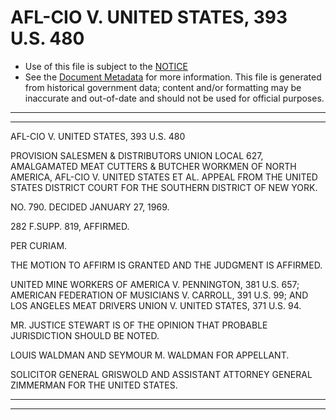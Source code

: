 ---
---

# AFL-CIO V. UNITED STATES, 393 U.S. 480

* Use of this file is subject to the [NOTICE](https://github.com/publicdocs/notice/blob/master/NOTICE)
* See the [Document Metadata](../../../) for more information.
  This file is generated from historical government data; content and/or formatting may be inaccurate and out-of-date and should not be used for official purposes.

----------
----------

AFL-CIO V. UNITED STATES, 393 U.S. 480

PROVISION SALESMEN & DISTRIBUTORS UNION LOCAL 627, AMALGAMATED MEAT CUTTERS & BUTCHER WORKMEN OF NORTH AMERICA, AFL-CIO V. UNITED STATES ET AL. APPEAL FROM THE UNITED STATES DISTRICT COURT FOR THE SOUTHERN DISTRICT OF NEW YORK.

NO. 790.  DECIDED JANUARY 27, 1969.

282 F.SUPP.  819, AFFIRMED.

PER CURIAM.

THE MOTION TO AFFIRM IS GRANTED AND THE JUDGMENT IS AFFIRMED.

UNITED MINE WORKERS OF AMERICA V. PENNINGTON, 381 U.S. 657; AMERICAN FEDERATION OF MUSICIANS V. CARROLL, 391 U.S. 99; AND LOS ANGELES MEAT DRIVERS UNION V. UNITED STATES, 371 U.S. 94.

MR. JUSTICE STEWART IS OF THE OPINION THAT PROBABLE JURISDICTION SHOULD BE NOTED.

LOUIS WALDMAN AND SEYMOUR M. WALDMAN FOR APPELLANT.

SOLICITOR GENERAL GRISWOLD AND ASSISTANT ATTORNEY GENERAL ZIMMERMAN FOR THE UNITED STATES.


----------
----------

